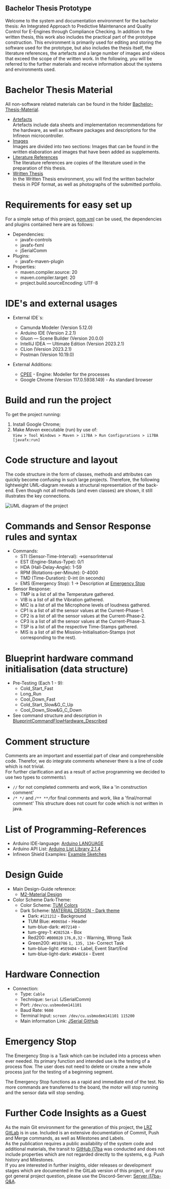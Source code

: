 ## Bachelor Thesis Prototype

Welcome to the system and documentation environment for the bachelor thesis: An Integrated Approach to Predictive 
Maintenance and Quality Control for E-Engines through Compliance Checking. In addition to the written thesis, this work
also includes the practical part of the prototype construction. This environment is primarily used for editing and 
storing the software used for the prototype, but also includes the thesis itself, the literature references, the 
artefacts and a large number of images and videos that exceed the scope of the written work. In the following, you will
be referred to the further materials and receive information about the systems and environments used.

# Bachelor Thesis Material
All non-software related materials can be found in the folder [Bachelor-Thesis-Material](Bachelor-Thesis-Material).
* [Artefacts](Bachelor-Thesis-Material/Artefacts)\
  Artefacts include data sheets and implementation recommendations for the hardware, as well as software packages and 
  descriptions for the Infineon microcontroller.
* [Images](Bachelor-Thesis-Material/Images)\
  Images are divided into two sections: Images that can be found in the written elaboration and images that have been 
  added as supplements.
* [Literature References](Bachelor-Thesis-Material/Literature_References)\
  The literature references are copies of the literature used in the preparation of this thesis.
* [Written Thesis](Bachelor-Thesis-Material/Written_Thesis)\
  In the Written Thesis environment, you will find the written bachelor thesis in PDF format, as well as photographs of
  the submitted portfolio.

# Requirements for easy set up
For a simple setup of this project, [pom.xml](pom.xml) can be used,
the dependencies and plugins contained here are as follows:

* Dependencies:
    * javafx-controls
    * javafx-fxml
    * jSerialComm
* Plugins:
    * javafx-maven-plugin
* Properties:
    * maven.compiler.source: 20
    * maven.compiler.target: 20
    * project.build.sourceEncoding: UTF-8

# IDE's and external usages
* External IDE`s:
  * Camunda Modeler (Version 5.12.0)
  * Arduino IDE (Version 2.2.1)
  * Gluon — Scene Builder (Version 20.0.0)
  * IntelliJ IDEA — Ultimate Edition (Version 2023.2.1)
  * CLion (Version 2023.2.1)
  * Postman (Version 10.19.0)

* External Additions:
  * [CPEE](https://cpee.org/) - Engine: Modeller for the processes
  * Google Chrome (Version 117.0.5938.149) - As standard browser

# Build and run the project
To get the project running:
1. Install Google Chrome;
2. Make *Maven* executable (run) by use of:\
   ```View > Tool Windows > Maven > i17BA > Run Configurations > i17BA [javafx:run]```

# Code structure and layout
The code structure in the form of classes, methods and attributes can quickly become confusing in such large projects.
Therefore, the following lightweight UML-diagram reveals a structural representation of the back-end. Even though not
all methods (and even classes) are shown, it still illustrates the key connections.

![UML diagram of the project](UML.png)

# Commands and Sensor Response rules and syntax
* Commands:
  * STI (Sensor-Time-Interval): ->sensorInterval
  * EST (Engine-Status-Type): 0/1
  * HDA (Hall-Delay-Angle): 1-59
  * RPM (Rotations-per-Minute): 0-4000
  * TMD (Time-Duration): 0-int (in seconds)
  * EMS (Emergency Stop): 1 -> Description at [Emergency Stop](#Emergency-Stop)
* Sensor Response:
  * TMP is a list of all the Temperature gathered.
  * VIB is a list of all the Vibration gathered.
  * MIC is a list of all the Microphone levels of loudness gathered.
  * CP1 is a list of all the sensor values at the Current-Phase-1.
  * CP2 is a list of all the sensor values at the Current-Phase-2.
  * CP3 is a list of all the sensor values at the Current-Phase-3.
  * TSP is a list of all the respective Time-Stamps gathered.
  * MIS is a list of all the Mission-Initialisation-Stamps (not corresponding to the rest).

# Blueprint hardware command initialisation (data structure)
* Pre-Testing (Each 1 - 9):
  * Cold_Start_Fast
  * Long_Run
  * Cool_Down_Fast
  * Cold_Start_Slow&G_C_Up
  * Cool_Down_Slow&G_C_Down
* See command structure and description in
  [BlueprintCommandFlowHardware_Described](src/main/resources/adminFiles/BlueprintCommandFlowHardware_Described.txt)

# Comment structure 
Comments are an important and essential part of clear and comprehensible code. Therefor, we do integrate comments
whenever there is a line of code which is not trivial.\
For further clarification and as a result of active programming we decided to use two types to comments:\
  * `//` for not completed comments and work, like a 'in construction comment'
  * `/* */` and `/** **/`for final comments and work, like a 'final/normal comment'
This structure does not count for code which is not written in java.

# List of Programming-References
* Arduino IDE-language: [Arduino LANGUAGE](https://www.arduino.cc/reference/en/)
* Arduino API List: [Arduino List Library  2.1.4](https://nkaaf.github.io/Arduino-List/html/index.html)
* Infineon Shield Examples: [Example Sketches](Bachelor-Thesis-Material/Artefacts/TLE9879QXA40/02_example_sketches)

# Design Guide
* Main Design-Guide reference:
  * [M2-Material Design](https://m2.material.io/design/color/dark-theme.html)
* Color Scheme Dark-Theme:
  * Color Scheme: [TUM Colors](https://gist.github.com/lnksz/51e3566af2df5c7aa678cd4dfc8305f7)
  * Dark Scheme: [MATERIAL DESIGN - Dark theme](https://m2.material.io/design/color/dark-theme.html#ui-application)
    * Dark: `#121212` - Background
    * TUM Blue: `#0065bd` - Header
    * tum-blue-dark: `#072140` - 
    * tum-grey-1: `#20252A` - Box
    * Red200: `#B00020` `176,0,32` - Warning, Wrong Task
    * Green200: `#018786` `1, 135, 134`- Correct Task
    * tum-blue-light: `#5E94D4` - Label, Event Start/End
    * tum-blue-light-dark: `#9ABCE4` - Event

# Hardware Connection
* Connection:
  * Type: `Cable`
  * Technique: `Serial` (JSerialComm)
  * Port: `/dev/cu.usbmodem141101`
  * Baud Rate: `9600`
  * Terminal Input: `screen /dev/cu.usbmodem141101 115200`
  * Main information Link: [JSerial GitHub](https://github.com/Fazecast/jSerialComm)

# Emergency Stop
The Emergency Stop is a Task which can be included into a process when ever needed.
Its primary function and intended use is the testing of a process flow. The user does
not need to delete or create a new whole process just for the testing of a beginning segment.

The Emergency Stop functions as a rapid and immediate end of the test. No more commands are
transferred to the board, the motor will stop running and the sensor data will stop sending.

# Further Code Insights as a Guest
As the main Git environment for the generation of this project, the [LRZ GitLab](https://gitlab.lrz.de)
is in use. Included is an extensive documentation of Commit, Push and Merge commands, as well as 
Milestones and Labels.\
As the publication requires a public availability of the system code and additional materials, the transit
to [GitHub i17ba](https://github.com/felix-klein/i17ba) was conducted and does not include properties which are not 
regarded directly to the systems, e.g. Push history and Milestones.\
If you are interested in further insights, older releases or development stages which are documented in the GitLab
version of this project, or if you got general project question, please use the 
Discord-Server: [Server i17ba-Q&A](https://discord.gg/rDpUg3Vh).